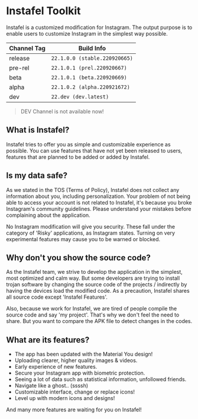 # Instafel Toolkit

Instafel is a customized modification for Instagram. The output purpose is to enable users to customize Instagram in the simplest way possible.

| **Channel Tag** | **Build Info** |
| ------------- | ------------- |
| release  | `22.1.0.0 (stable.220920665)`  |
| pre-rel  | `22.1.0.1 (prel.220920667)` |
| beta     | `22.1.0.1 (beta.220920669)` |
| alpha    | `22.1.0.2 (alpha.220921672)` |
| dev      | `22.dev (dev.latest)` |

> DEV Channel is not available now!

## What is Instafel?

Instafel tries to offer you as simple and customizable experience as possible. You can use features that have not yet been released to users, features that are planned to be added or added by Instafel.

## Is my data safe?

As we stated in the TOS (Terms of Policy), Instafel does not collect any information about you, including personalization. Your problem of not being able to access your account is not related to Instafel, it's because you broke Instagram's community guidelines. Please understand your mistakes before complaining about the application.

No Instagram modification will give you security. These fall under the category of 'Risky' applications, as Instagram states. Turning on very experimental features may cause you to be warned or blocked.

## Why don't you show the source code?

As the Instafel team, we strive to develop the application in the simplest, most optimized and calm way. But some developers are trying to install trojan software by changing the source code of the projects / indirectly by having the devices load the modified code. As a precaution, Instafel shares all source code except 'Instafel Features'.

Also, because we work for Instafel, we are tired of people compile the source code and say 'my project'. That's why we don't feel the need to share. But you want to compare the APK file to detect changes in the codes.

## What are its features?

- The app has been updated with the Material You design!
- Uploading clearer, higher quality images & videos.
- Early experience of new features.
- Secure your Instagram app with biometric protection.
- Seeing a lot of data such as statistical information, unfollowed friends.
- Navigate like a ghost.. (ssssh)
- Customizable interface, change or replace icons!
- Level up with modern icons and designs!

And many more features are waiting for you on Instafel!

